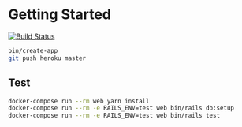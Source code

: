 # Getting Started
[![Build Status](https://travis-ci.org/ksoda/todo_app_rails.svg?branch=master)](https://travis-ci.org/ksoda/todo_app_rails)

```sh
bin/create-app
git push heroku master
```

## Test

```sh
docker-compose run --rm web yarn install
docker-compose run --rm -e RAILS_ENV=test web bin/rails db:setup
docker-compose run --rm -e RAILS_ENV=test web bin/rails test
```
